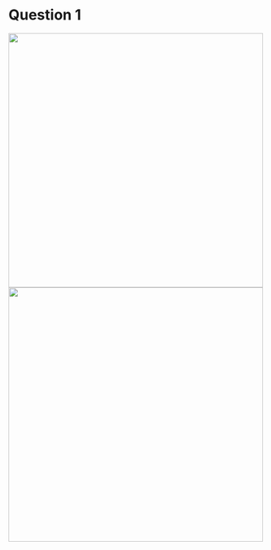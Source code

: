 # Question 1

<img src="https://github.com/Webwiznitr/DebugBattle2023v2/assets/96954448/ff087ed0-4103-411e-a028-9ce13d39703c" width=500 />
<br />
<img src="https://github.com/Webwiznitr/DebugBattle2023v2/assets/96954448/4909dfa2-c427-476e-bd7d-d6884c0653c6" width=500 />

